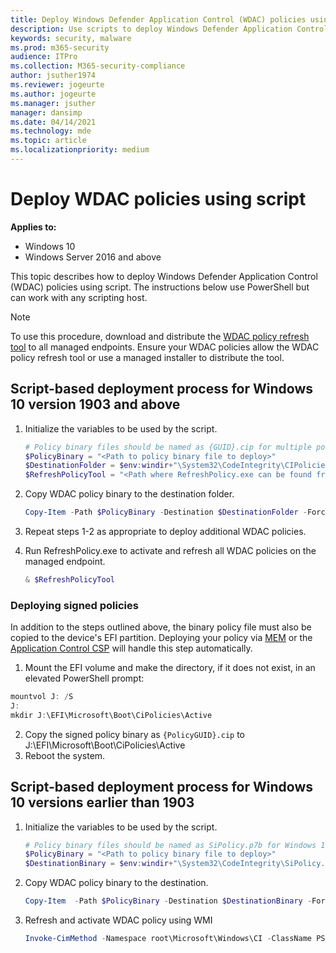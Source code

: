 ```yaml
---
title: Deploy Windows Defender Application Control (WDAC) policies using script (Windows 10)
description: Use scripts to deploy Windows Defender Application Control (WDAC) policies. Learn how with this step-by-step guide.
keywords: security, malware
ms.prod: m365-security
audience: ITPro
ms.collection: M365-security-compliance
author: jsuther1974
ms.reviewer: jogeurte
ms.author: jogeurte
ms.manager: jsuther
manager: dansimp
ms.date: 04/14/2021
ms.technology: mde
ms.topic: article
ms.localizationpriority: medium
---
```


# Deploy WDAC policies using script

**Applies to:**

- Windows 10
- Windows Server 2016 and above

This topic describes how to deploy Windows Defender Application Control (WDAC) policies using script. The instructions below use PowerShell but can work with any scripting host.

> [!NOTE]
> To use this procedure, download and distribute the [WDAC policy refresh tool](https://aka.ms/refreshpolicy) to all managed endpoints. Ensure your WDAC policies allow the WDAC policy refresh tool or use a managed installer to distribute the tool.

## Script-based deployment process for Windows 10 version 1903 and above

1. Initialize the variables to be used by the script.

    ```powershell
    # Policy binary files should be named as {GUID}.cip for multiple policy format files (where {GUID} = <PolicyId> from the Policy XML)
    $PolicyBinary = "<Path to policy binary file to deploy>"
    $DestinationFolder = $env:windir+"\System32\CodeIntegrity\CIPolicies\Active\"
    $RefreshPolicyTool = "<Path where RefreshPolicy.exe can be found from managed endpoints>"
    ```

2. Copy WDAC policy binary to the destination folder.

   ```powershell
   Copy-Item -Path $PolicyBinary -Destination $DestinationFolder -Force
   ```

3. Repeat steps 1-2 as appropriate to deploy additional WDAC policies.
4. Run RefreshPolicy.exe to activate and refresh all WDAC policies on the managed endpoint.

   ```powershell
   & $RefreshPolicyTool
   ```

### Deploying signed policies

In addition to the steps outlined above, the binary policy file must also be copied to the device's EFI partition. Deploying your policy via [MEM](/windows/security/threat-protection/windows-defender-application-control/deploy-windows-defender-application-control-policies-using-intune.md) or the [Application Control CSP](#Deploying-multiple-policies-via-ApplicationControl-CSP) will handle this step automatically. 

1. Mount the EFI volume and make the directory, if it does not exist, in an elevated PowerShell prompt: 
```powershell
mountvol J: /S
J:
mkdir J:\EFI\Microsoft\Boot\CiPolicies\Active
```

2. Copy the signed policy binary as `{PolicyGUID}.cip` to J:\EFI\Microsoft\Boot\CiPolicies\Active
3. Reboot the system.

## Script-based deployment process for Windows 10 versions earlier than 1903

1. Initialize the variables to be used by the script.

    ```powershell
    # Policy binary files should be named as SiPolicy.p7b for Windows 10 versions earlier than 1903
    $PolicyBinary = "<Path to policy binary file to deploy>"
    $DestinationBinary = $env:windir+"\System32\CodeIntegrity\SiPolicy.p7b"
    ```

2. Copy WDAC policy binary to the destination.

   ```powershell
   Copy-Item  -Path $PolicyBinary -Destination $DestinationBinary -Force
   ```

3. Refresh and activate WDAC policy using WMI

   ```powershell
   Invoke-CimMethod -Namespace root\Microsoft\Windows\CI -ClassName PS_UpdateAndCompareCIPolicy -MethodName Update -Arguments @{FilePath = $DestinationBinary}
   ```
